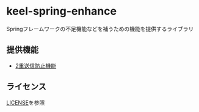 # keel-spring-enhance
Springフレームワークの不足機能などを補うための機能を提供するライブラリ

## 提供機能
* [2重送信防止機能](./keel-spring-web/keel-transaction-token-check/README.md)

## ライセンス
[LICENSE](LICENSE)を参照